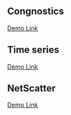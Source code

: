 ## Congnostics

[Demo Link](https://idatavisualizationlab.github.io/B/congnostics/index.html)

## Time series

[Demo Link](https://idatavisualizationlab.github.io/B/timeSeries/index.html)

## NetScatter

[Demo Link](https://idatavisualizationlab.github.io/B/netScatter/index.html)


